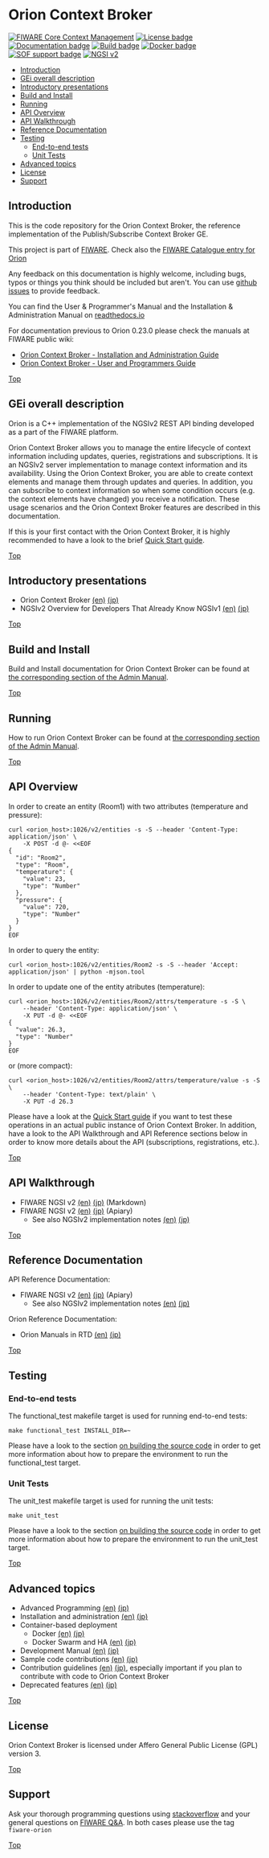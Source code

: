 # <a name="top"></a>Orion Context Broker

<!-- Documentation badge line is processed by release.sh. Thus, if the structure of the URL changes,
     release.sh needs to be changed also -->

[![FIWARE Core Context Management](https://nexus.lab.fiware.org/repository/raw/public/badges/chapters/core.svg)](https://www.fiware.org/developers/catalogue/)
[![License badge](https://nexus.lab.fiware.org/repository/raw/public/badges/licenses/agpl.svg)](https://opensource.org/licenses/AGPL-3.0)
[![Documentation badge](https://readthedocs.org/projects/fiware-orion/badge/?version=latest)](http://fiware-orion.readthedocs.io/en/latest/?badge=latest)
[![Build badge](https://img.shields.io/travis/telefonicaid/fiware-orion.svg "Travis build status")](https://travis-ci.org/telefonicaid/fiware-orion/)
[![Docker badge](https://img.shields.io/docker/pulls/fiware/orion.svg)](https://hub.docker.com/r/fiware/orion/)
[![SOF support badge](https://nexus.lab.fiware.org/repository/raw/public/badges/stackoverflow/orion.svg)](http://stackoverflow.com/questions/tagged/fiware-orion)
[![NGSI v2](https://nexus.lab.fiware.org/repository/raw/public/badges/specifications/ngsiv2.svg)](http://fiware.github.io/context.Orion/api/v2/stable/)

* [Introduction](#introduction)
* [GEi overall description](#gei-overall-description)
* [Introductory presentations](#introductory-presentations)
* [Build and Install](#build-and-install)
* [Running](#running)
* [API Overview](#api-overview)
* [API Walkthrough](#api-walkthrough)
* [Reference Documentation](#reference-documentation)
* [Testing](#testing)
    * [End-to-end tests](#end-to-end-tests)
    * [Unit Tests](#unit-tests)
* [Advanced topics](#advanced-topics)
* [License](#license)
* [Support](#support)
		  
## Introduction

This is the code repository for the Orion Context Broker, the reference implementation of the Publish/Subscribe Context Broker GE.

This project is part of [FIWARE](http://www.fiware.org). Check also the [FIWARE Catalogue entry for Orion](http://catalogue.fiware.org/enablers/publishsubscribe-context-broker-orion-context-broker)

Any feedback on this documentation is highly welcome, including bugs, typos
or things you think should be included but aren't. You can use [github issues](https://github.com/telefonicaid/fiware-orion/issues/new) to provide feedback.

You can find the User & Programmer's Manual and the Installation & Administration Manual on [readthedocs.io](https://fiware-orion.readthedocs.io)

For documentation previous to Orion 0.23.0 please check the manuals at FIWARE public wiki:

* [Orion Context Broker - Installation and Administration Guide](https://forge.fiware.org/plugins/mediawiki/wiki/fiware/index.php/Publish/Subscribe_Broker_-_Orion_Context_Broker_-_Installation_and_Administration_Guide)
* [Orion Context Broker - User and Programmers Guide](https://forge.fiware.org/plugins/mediawiki/wiki/fiware/index.php/Publish/Subscribe_Broker_-_Orion_Context_Broker_-_User_and_Programmers_Guide)

[Top](#top)

## GEi overall description

Orion is a C++ implementation of the NGSIv2 REST API binding developed as a part of the FIWARE platform.

Orion Context Broker allows you to manage the entire lifecycle of context information including updates, queries, registrations and subscriptions. It is an NGSIv2 server implementation to manage context information and its availability. Using the Orion Context Broker, you are able to create context elements and manage them through updates and queries. In addition, you can subscribe to context information so when some condition occurs (e.g. the context elements have changed) you receive a notification. These usage scenarios and the Orion Context Broker features are described in this documentation.

If this is your first contact with the Orion Context Broker, it is highly recommended to have a look to the brief [Quick Start guide](doc/manuals/quick_start_guide.md).

[Top](#top)

## Introductory presentations

* Orion Context Broker [(en)](https://www.slideshare.net/fermingalan/orion-context-broker-1150) [(jp)](https://www.slideshare.net/fisuda/orion-context-broker-1150-106271125)
* NGSIv2 Overview for Developers That Already Know NGSIv1 [(en)](https://www.slideshare.net/fermingalan/ngsiv2-overview-for-developers-that-already-know-ngsiv1-20180716) [(jp)](https://www.slideshare.net/fisuda/orion-contextbroker-ngsiv2-overview-for-developers-that-already-know-ngsiv1-20180716)

[Top](#top)

## Build and Install

Build and Install documentation for Orion Context Broker can be found at [the corresponding section of the Admin Manual](doc/manuals/admin/install.md).

[Top](#top)

## Running

How to run Orion Context Broker can be found at [the corresponding section of the Admin Manual](doc/manuals/admin/running.md).

[Top](#top)

## API Overview

In order to create an entity (Room1) with two attributes (temperature and pressure):

``` 
curl <orion_host>:1026/v2/entities -s -S --header 'Content-Type: application/json' \
    -X POST -d @- <<EOF
{
  "id": "Room2",
  "type": "Room",
  "temperature": {
    "value": 23,
    "type": "Number"
  },
  "pressure": {
    "value": 720,
    "type": "Number"
  }
}
EOF
``` 
In order to query the entity:

    curl <orion_host>:1026/v2/entities/Room2 -s -S --header 'Accept: application/json' | python -mjson.tool

In order to update one of the entity atributes (temperature):
``` 
curl <orion_host>:1026/v2/entities/Room2/attrs/temperature -s -S \
    --header 'Content-Type: application/json' \
    -X PUT -d @- <<EOF
{
  "value": 26.3,
  "type": "Number"
}
EOF
``` 

or (more compact):
```
curl <orion_host>:1026/v2/entities/Room2/attrs/temperature/value -s -S \
    --header 'Content-Type: text/plain' \
    -X PUT -d 26.3
```

Please have a look at the [Quick Start guide](doc/manuals/quick_start_guide.md) if you want to test these operations in an actual public instance of Orion Context Broker. In addition, have a look to the API Walkthrough and API Reference sections below in order to know more details about the API (subscriptions, registrations, etc.).

[Top](#top)

## API Walkthrough

* FIWARE NGSI v2 [(en)](doc/manuals/user/walkthrough_apiv2.md) [(jp)](doc/manuals.jp/user/walkthrough_apiv2.md) (Markdown)
* FIWARE NGSI v2 [(en)](http://telefonicaid.github.io/fiware-orion/api/v2/stable/cookbook) [(jp)](https://open-apis.letsfiware.jp/fiware-orion/api/v2/stable/cookbook) (Apiary)
  * See also NGSIv2 implementation notes [(en)](doc/manuals/user/ngsiv2_implementation_notes.md) [(jp)](doc/manuals.jp/user/ngsiv2_implementation_notes.md)

[Top](#top)

## Reference Documentation

API Reference Documentation:

* FIWARE NGSI v2 [(en)](http://telefonicaid.github.io/fiware-orion/api/v2/stable) [(jp)](https://open-apis.letsfiware.jp/fiware-orion/api/v2/stable/) (Apiary)
  * See also NGSIv2 implementation notes [(en)](doc/manuals/user/ngsiv2_implementation_notes.md) [(jp)](doc/manuals.jp/user/ngsiv2_implementation_notes.md)

Orion Reference Documentation:

* Orion Manuals in RTD [(en)](https://fiware-orion.readthedocs.org) [(jp)](https://fiware-orion.letsfiware.jp/)

[Top](#top)

## Testing

### End-to-end tests

The functional_test makefile target is used for running end-to-end tests:

    make functional_test INSTALL_DIR=~

Please have a look to the section [on building the source code](doc/manuals/admin/build_source.md) in order to get more information about how to prepare the environment to run the functional_test target.

### Unit Tests

The unit_test makefile target is used for running the unit tests:

    make unit_test

Please have a look to the section [on building the source code](doc/manuals/admin/build_source.md) in order to get more information about how to prepare the environment to run the unit_test target.

[Top](#top)

## Advanced topics

* Advanced Programming [(en)](doc/manuals/user/README.md) [(jp)](doc/manuals.jp/user/README.md)
* Installation and administration [(en)](doc/manuals/admin/README.md) [(jp)](doc/manuals.jp/admin/README.md)
* Container-based deployment
  * Docker [(en)](docker/README.md) [(jp)](docker/README.jp.md)
  * Docker Swarm and HA [(en)](docker/docker_swarm.md) [(jp)](docker/docker_swarm.jp.md)
* Development Manual [(en)](doc/manuals/devel/README.md) [(jp)](doc/manuals.jp/devel/README.md)
* Sample code contributions [(en)](doc/manuals/code_contributions.md) [(jp)](doc/manuals.jp/code_contributions.md)
* Contribution guidelines [(en)](doc/manuals/contribution_guidelines.md) [(jp)](doc/manuals.jp/contribution_guidelines.md), especially important if you plan to contribute with code
  to Orion Context Broker
* Deprecated features [(en)](doc/manuals/deprecated.md) [(jp)](doc/manuals.jp/deprecated.md)

[Top](#top)

## License

Orion Context Broker is licensed under Affero General Public License (GPL) version 3.

[Top](#top)

## Support

Ask your thorough programming questions using [stackoverflow](http://stackoverflow.com/questions/ask)
and your general questions on [FIWARE Q&A](https://ask.fiware.org). In both cases please use the tag `fiware-orion`

[Top](#top)
